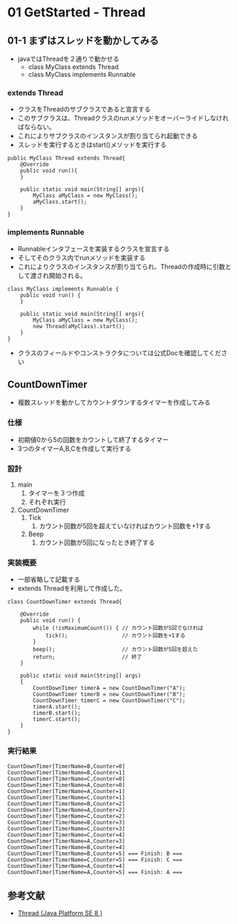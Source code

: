 # 01 GetStarted - Thread


## 01-1 まずはスレッドを動かしてみる

* javaではThreadを２通りで動かせる
    * class MyClass extends Thread
    * class MyClass implements Runnable

### extends Thread
* クラスをThreadのサブクラスであると宣言する
* このサブクラスは、Threadクラスのrunメソッドをオーバーライドしなければならない。
* これによりサブクラスのインスタンスが割り当てられ起動できる
* スレッドを実行するときはstart()メソッドを実行する

```
public MyClass Thread extends Thread{
    @Override
    public void run(){
    }

    public static void main(String[] args){
        MyClass aMyClass = new MyClass();
        aMyClass.start();
    }
}
```

### implements Runnable
* Runnableインタフェースを実装するクラスを宣言する
* そしてそのクラス内でrunメソッドを実装する
* これによりクラスのインスタンスが割り当てられ、Threadの作成時に引数として渡され開始される。

```
class MyClass implements Runnable {
    public void run() {
    }

    public static void main(String[] args){
        MyClass aMyClass = new MyClass();
        new Thread(aMyClass).start();
    }
}
```

* クラスのフィールドやコンストラクタについては公式Docを確認してください

## CountDownTimer

* 複数スレッドを動かしてカウントダウンするタイマーを作成してみる

### 仕様
* 初期値0から5の回数をカウントして終了するタイマー
* 3つのタイマーA,B,Cを作成して実行する

### 設計
1. main 
    1. タイマーを３つ作成
    1. それぞれ実行
1. CountDownTimer
    1. Tick
        1. カウント回数が5回を超えていなければカウント回数を+1する
    2. Beep
        1. カウント回数が5回になったとき終了する

### 実装概要
* 一部省略して記載する
* extends Threadを利用して作成した。

```
class CountDownTimer extends Thread{

    @Override
    public void run() {
        while (!isMaximumCount()) { // カウント回数が5回でなければ
            tick();                 // カウント回数を+1する
        }
        beep();                     // カウント回数が5回を超えた
        return;                     // 終了
    }

    public static void main(String[] args)
    {
        CountDownTimer timerA = new CountDownTimer("A");
        CountDownTimer timerB = new CountDownTimer("B");
        CountDownTimer timerC = new CountDownTimer("C");
        timerA.start();
        timerB.start();
        timerC.start();
    }
}
```

### 実行結果
```
CountDownTimer[TimerName=B,Counter=0]
CountDownTimer[TimerName=B,Counter=1]
CountDownTimer[TimerName=C,Counter=0]
CountDownTimer[TimerName=A,Counter=0]
CountDownTimer[TimerName=A,Counter=1]
CountDownTimer[TimerName=C,Counter=1]
CountDownTimer[TimerName=B,Counter=2]
CountDownTimer[TimerName=A,Counter=2]
CountDownTimer[TimerName=C,Counter=2]
CountDownTimer[TimerName=B,Counter=3]
CountDownTimer[TimerName=C,Counter=3]
CountDownTimer[TimerName=C,Counter=4]
CountDownTimer[TimerName=A,Counter=3]
CountDownTimer[TimerName=B,Counter=4]
CountDownTimer[TimerName=B,Counter=5] === Finish: B ===
CountDownTimer[TimerName=C,Counter=5] === Finish: C ===
CountDownTimer[TimerName=A,Counter=4]
CountDownTimer[TimerName=A,Counter=5] === Finish: A ===
```

## 参考文献
* [Thread (Java Platform SE 8 )](https://docs.oracle.com/javase/jp/8/docs/api/java/lang/Thread.html)